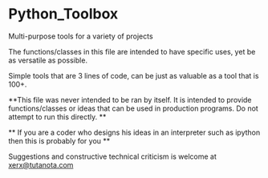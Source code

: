 # Python_Toolbox
Multi-purpose tools for a variety of projects

The functions/classes in this file are intended to have specific uses, yet be as versatile as possible.

Simple tools that are 3 lines of code, can be just as valuable as a tool that is 100+.

**This file was never intended to be ran by itself. It is intended to provide functions/classes or ideas that can be used in production programs. Do not attempt to run this directly. ** 

** If you are a coder who designs his ideas in an interpreter such as ipython then this is probably for you **

Suggestions and constructive technical criticism is welcome at xerx@tutanota.com
